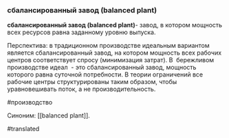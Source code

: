 ### сбалансированный завод (balanced plant)

**сбалансированный завод (balanced plant)**- завод, в котором мощность всех ресурсов равна заданному уровню выпуска.

Перспектива: в традиционном производстве идеальным вариантом является сбалансированный завод, на котором мощность всех рабочих центров соответствует спросу (минимизация затрат). В  бережливом производстве идеал  - это сбалансированный завод, мощность которого равна суточной потребности. В теории ограничений все рабочие центры структурированы таким образом, чтобы уравновешивать поток, а не производительность.

#производство

Синоним: [[balanced plant]].

#translated
